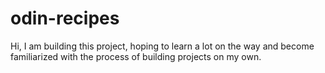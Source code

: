 # odin-recipes
Hi, I am building this project, hoping to learn a lot on the way and become familiarized with the process of building projects on my own.